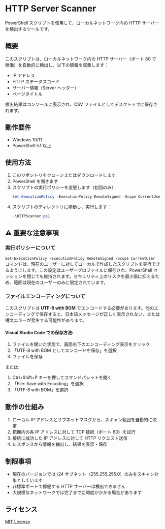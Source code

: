 # HTTP Server Scanner

PowerShell スクリプトを使用して、ローカルネットワーク内の HTTP サーバーを検出するツールです。

## 概要

このスクリプトは、ローカルネットワーク内の HTTP サーバー（ポート 80 で稼働）を自動的に検出し、以下の情報を収集します：

- IP アドレス
- HTTP ステータスコード
- サーバー情報（Server ヘッダー）
- ページタイトル

検出結果はコンソールに表示され、CSV ファイルとしてデスクトップに保存されます。

## 動作要件

- Windows 10/11
- PowerShell 5.1 以上

## 使用方法

1. このリポジトリをクローンまたはダウンロードします
2. PowerShell を開きます
3. スクリプトの実行ポリシーを変更します（初回のみ）：
   ```powershell
   Set-ExecutionPolicy -ExecutionPolicy RemoteSigned -Scope CurrentUser
   ```
4. スクリプトのディレクトリに移動し、実行します：
   ```powershell
   .\HTTPScanner.ps1
   ```

## ⚠️ 重要な注意事項

### 実行ポリシーについて
`Set-ExecutionPolicy -ExecutionPolicy RemoteSigned -Scope CurrentUser` コマンドは、現在のユーザーに対してローカルで作成したスクリプトを実行できるようにします。この設定はユーザープロファイルに保存され、PowerShell セッションを閉じても維持されます。セキュリティ上のリスクを最小限に抑えるため、範囲は現在のユーザーのみに限定されています。

### ファイルエンコーディングについて
このスクリプトは **UTF-8 with BOM** でエンコードする必要があります。他のエンコーディングで保存すると、日本語メッセージが正しく表示されない、または構文エラーが発生する可能性があります。

#### Visual Studio Code での保存方法:
1. ファイルを開いた状態で、画面右下のエンコーディング表示をクリック
2. 「UTF-8 with BOM としてエンコードを保存」を選択
3. ファイルを保存

または:
1. Ctrl+Shift+P キーを押してコマンドパレットを開く
2. 「File: Save with Encoding」を選択
3. 「UTF-8 with BOM」を選択

## 動作の仕組み

1. ローカル IP アドレスとサブネットマスクから、スキャン範囲を自動的に決定
2. 範囲内の各 IP アドレスに対して TCP 接続（ポート 80）を試行
3. 接続に成功した IP アドレスに対して HTTP リクエスト送信
4. レスポンスから情報を抽出し、結果を表示・保存

## 制限事項

- 現在のバージョンでは /24 サブネット（255.255.255.0）のみをスキャン対象としています
- 非標準ポートで稼働する HTTP サーバーは検出できません
- 大規模なネットワークでは完了までに時間がかかる場合があります

## ライセンス

[MIT License](LICENSE)

